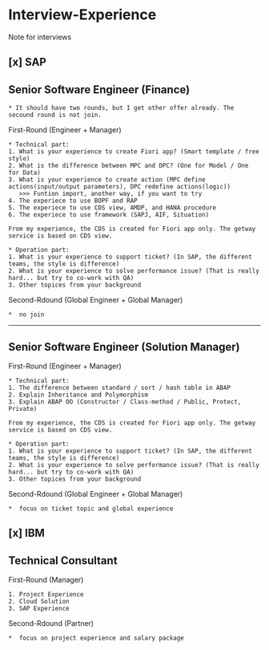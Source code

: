 # Interview-Experience
Note for interviews

##  [x] SAP 
## Senior Software Engineer (Finance)
    * It should have two rounds, but I get other offer already. The secound round is not join.
    
First-Round (Engineer + Manager)

    * Technical part:
    1. What is your experience to create Fiori app? (Smart template / free style)
    2. What is the difference between MPC and DPC? (One for Model / One for Data)
    3. What is your experience to create action (MPC define actions(input/output parameters), DPC redefine actions(logic)) 
       >>> Funtion import, another way, if you want to try
    4. The experiece to use BOPF and RAP
    5. The experiece to use CDS view, AMDP, and HANA procedure
    6. The experiece to use framework (SAPJ, AIF, Situation)
    
    From my experience, the CDS is created for Fiori app only. The getway service is based on CDS view.
    
    * Operation part:
    1. What is your experience to support ticket? (In SAP, the different teams, the style is difference)
    2. What is your experience to solve performance issue? (That is really hard... but try to co-work with QA)
    3. Other topices from your background
    
Second-Rdound (Global Engineer + Global Manager)

    *  no join
    
---
## Senior Software Engineer (Solution Manager)
First-Round (Engineer + Manager)

    * Technical part:
    1. The difference between standard / sort / hash table in ABAP
    2. Explain Inheritance and Polymorphism
    3. Explain ABAP OO (Constructor / Class-method / Public, Protect, Private)
    
    From my experience, the CDS is created for Fiori app only. The getway service is based on CDS view.
    
    * Operation part:
    1. What is your experience to support ticket? (In SAP, the different teams, the style is difference)
    2. What is your experience to solve performance issue? (That is really hard... but try to co-work with QA)
    3. Other topices from your background
    
Second-Rdound (Global Engineer + Global Manager)

    *  focus on ticket topic and global experience
    
##  [x] IBM
##  Technical Consultant
First-Round (Manager)

    1. Project Experience
    2. Cloud Solution
    3. SAP Experience
    
    
Second-Rdound (Partner)

    *  focus on project experience and salary package
